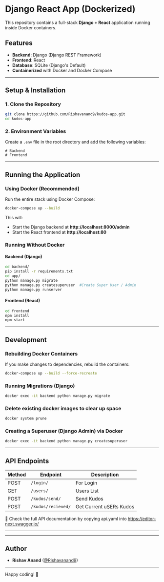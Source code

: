 # Django React App (Dockerized)

This repository contains a full-stack **Django + React** application running inside Docker containers.

## Features
- **Backend**: Django (Django REST Framework)
- **Frontend**: React 
- **Database**: SQLite (Django's Default)
- **Containerized** with Docker and Docker Compose

---

## Setup & Installation

### 1. Clone the Repository
```sh
git clone https://github.com/Rishavanand9/kudos-app.git
cd kudos-app  
```

### 2. Environment Variables
Create a `.env` file in the root directory and add the following variables:

```env
# Backend
# Frontend
```

---

## Running the Application

### Using Docker (Recommended)
Run the entire stack using Docker Compose:

```sh
docker-compose up --build  
```

This will:
- Start the Django backend at **http://localhost:8000/admin**
- Start the React frontend at **http://localhost:80**

### Running Without Docker

#### Backend (Django)
```sh
cd backend/
pip install -r requirements.txt
cd app/
python manage.py migrate  
python manage.py createsuperuser  #Create Super User / Admin 
python manage.py runserver
```

#### Frontend (React)
```sh
cd frontend  
npm install  
npm start  
```

---

## Development

### Rebuilding Docker Containers
If you make changes to dependencies, rebuild the containers:
```sh
docker-compose up --build --force-recreate  
```

### Running Migrations (Django)
```sh
docker exec -it backend python manage.py migrate
```

### Delete existing docker images to clear up space
```sh
docker system prune
```

### Creating a Superuser (Django Admin) via Docker
```sh
docker exec -it backend python manage.py createsuperuser  
```

---

## API Endpoints  
| Method | Endpoint           | Description            |
|--------|--------------------|------------------------|
| POST    | `/login/`            | For Login          |
| GET   | `/users/` | Users List            |
| POST   | `/kudos/send/`| Send Kudos     |
| POST    | `/kudos/recieved/`      | Get Current uSERs Kudos       |

📌 Check the full API documentation by copying api.yaml into https://editor-next.swagger.io/

---

---

## Author  
- **Rishav Anand** ([@Rishavanand9](https://github.com/Rishavanand9))  

---

Happy coding! 🚀

